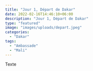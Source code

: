 ```yaml
---
title: "Jour 1, Départ de Dakar"
date: 2022-02-16T14:46:10+06:00
description: "Jour 1, Départ de Dakar"
type: "featured"
image: "images/uploads/depart.jpeg"
categories: 
  - "Dakar"
tags:
  - "Ambassade"
  - "Mali"
---
```



Texte